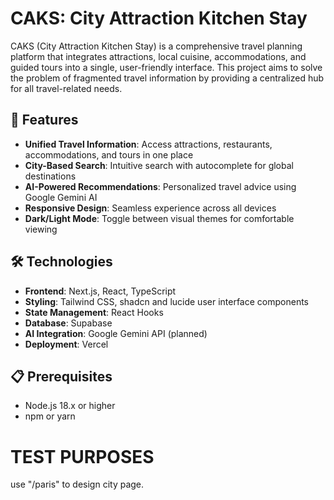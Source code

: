 # CAKS: City Attraction Kitchen Stay

CAKS (City Attraction Kitchen Stay) is a comprehensive travel planning platform that integrates attractions, local cuisine, accommodations, and guided tours into a single, user-friendly interface. This project aims to solve the problem of fragmented travel information by providing a centralized hub for all travel-related needs.

## 🌟 Features

- **Unified Travel Information**: Access attractions, restaurants, accommodations, and tours in one place
- **City-Based Search**: Intuitive search with autocomplete for global destinations
- **AI-Powered Recommendations**: Personalized travel advice using Google Gemini AI
- **Responsive Design**: Seamless experience across all devices
- **Dark/Light Mode**: Toggle between visual themes for comfortable viewing

## 🛠️ Technologies

- **Frontend**: Next.js, React, TypeScript
- **Styling**: Tailwind CSS, shadcn and lucide user interface components
- **State Management**: React Hooks
- **Database**: Supabase
- **AI Integration**: Google Gemini API (planned)
- **Deployment**: Vercel

## 📋 Prerequisites

- Node.js 18.x or higher
- npm or yarn

# TEST PURPOSES

use "/paris" to design city page.
